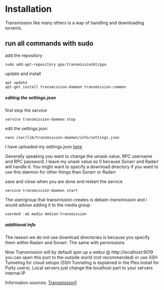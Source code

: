 # Installation 
Transmission like many others is a way of handling and downloading torrents. 

## run all commands with sudo 

add the repository 
```
sudo add-apt-repository ppa:transmissionbt/ppa
```

update and install
```
apt update
apt-get install transmission-daemon transmission-common 
```

##### editing the settings.json
first stop the service
```
service transmission-daemon stop
```

edit the settings.json
```
nano /var/lib/transmission-daemon/info/settings.json
```
I have uploaded my settings.json [here](/var/lib/transmission-daemon/info/settings.json)

Generally speaking you want to change the umask value, RPC username and RPC password. I leave my unask value as 0 because Sonarr and Radarr will handle it. You might want to specify a download directory if you want to use this daemon for other things than Sonarr or Radarr

save and close when you are done and restart the service
```
service transmission-daemon start
```

The user/group that transmission creates is debain-transmission and i would advise adding it to the media group
```
usermod -aG media debian-transmission
```
##### additional info

The reason we do not use download directories is because you specify them within Radarr and Sonarr. The same with permissions

Now Transmission will by default spin up a webui @ http://localhost:9019 you can open this port to the outside world (not recommended) or use SSH Tunneling for cloud setups (SSH Tunneling is explained in the Plex install for Putty users). Local servers just change the localhost part to your servers internal IP


Information sources: [Transmission1](https://help.ubuntu.com/community/TransmissionHowTo#Installation)
